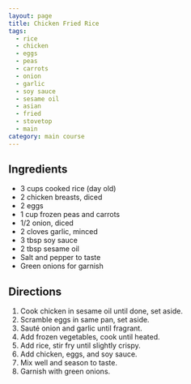 ```yaml
---
layout: page
title: Chicken Fried Rice
tags:
  - rice
  - chicken
  - eggs
  - peas
  - carrots
  - onion
  - garlic
  - soy sauce
  - sesame oil
  - asian
  - fried
  - stovetop
  - main
category: main course
---
```


## Ingredients
* 3 cups cooked rice (day old)
* 2 chicken breasts, diced
* 2 eggs
* 1 cup frozen peas and carrots
* 1/2 onion, diced
* 2 cloves garlic, minced
* 3 tbsp soy sauce
* 2 tbsp sesame oil
* Salt and pepper to taste
* Green onions for garnish

## Directions
1. Cook chicken in sesame oil until done, set aside.
2. Scramble eggs in same pan, set aside.
3. Sauté onion and garlic until fragrant.
4. Add frozen vegetables, cook until heated.
5. Add rice, stir fry until slightly crispy.
6. Add chicken, eggs, and soy sauce.
7. Mix well and season to taste.
8. Garnish with green onions.
